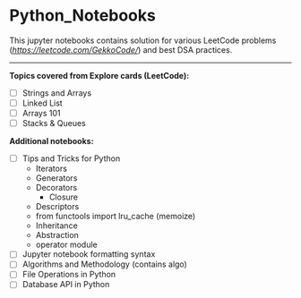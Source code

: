 # Python_Notebooks

This jupyter notebooks contains solution for various LeetCode problems (_https://leetcode.com/GekkoCode/_) and best DSA practices.<br>
<hr>

**Topics covered from Explore cards (LeetCode):** <br>
- [ ] Strings and Arrays
- [ ] Linked List
- [ ] Arrays 101 
- [ ] Stacks & Queues

**Additional notebooks:** <br>
- [ ] Tips and Tricks for Python
    + Iterators
    + Generators
    + Decorators
        * Closure
    + Descriptors
    + from functools import lru_cache (memoize)
    + Inheritance
    + Abstraction
    + operator module
- [ ] Jupyter notebook formatting syntax
- [ ] Algorithms and Methodology (contains algo)
- [ ] File Operations in Python
- [ ] Database API in Python
